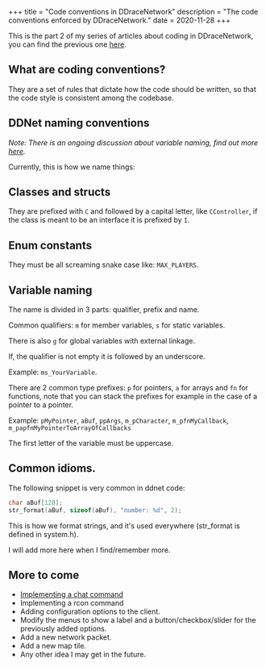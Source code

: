 +++
title = "Code conventions in DDraceNetwork"
description = "The code conventions enforced by DDraceNetwork."
date = 2020-11-28
+++

This is the part 2 of my series of articles about coding in DDraceNetwork, you can find the previous one [here](/blog/intro-to-ddnet).

## What are coding conventions?
They are a set of rules that dictate how the code should be written, so that the code style is consistent among the codebase.

## DDNet naming conventions

*Note: There is an ongoing discussion about variable naming, find out more [here](https://github.com/ddnet/ddnet/issues/2945).*

Currently, this is how we name things:

## Classes and structs
They are prefixed with `C` and followed by a capital letter, like `CController`, if the class is meant to be an interface it is prefixed by `I`.

## Enum constants
They must be all screaming snake case like: `MAX_PLAYERS`.

## Variable naming

The name is divided in 3 parts: qualifier, prefix and name.

Common qualifiers: `m` for member variables, `s` for static variables.

There is also `g` for global variables with external linkage.

If, the qualifier is not empty it is followed by an underscore.

Example: `ms_YourVariable`.

There are 2 common type prefixes: `p` for pointers, `a` for arrays and `fn` for functions, note that you can stack the prefixes for example in the case of a pointer to a pointer.

Example: `pMyPointer`, `aBuf`, `ppArgs`, `m_pCharacter`, `m_pfnMyCallback`, `m_papfnMyPointerToArrayOfCallbacks`

The first letter of the variable must be uppercase.

## Common idioms.
The following snippet is very common in ddnet code:

```cpp
char aBuf[128];
str_format(aBuf, sizeof(aBuf), "number: %d", 2);
```

This is how we format strings, and it's used everywhere (str_format is defined in system.h).

I will add more here when I find/remember more.

## More to come
- [Implementing a chat command](/blog/chat-command-ddracenetwork)
- Implementing a rcon command
- Adding configuration options to the client.
- Modify the menus to show a label and a button/checkbox/slider for the previously added options.
- Add a new network packet.
- Add a new map tile.
- Any other idea I may get in the future.